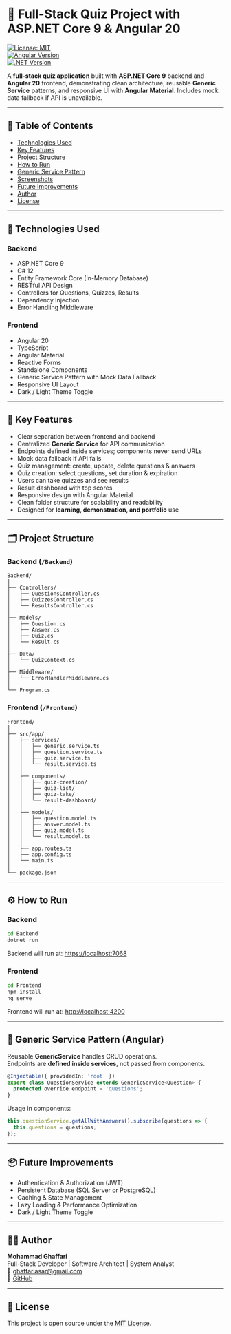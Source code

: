 # 🧩 Full-Stack Quiz Project with ASP.NET Core 9 & Angular 20

[![License: MIT](https://img.shields.io/badge/License-MIT-yellow.svg)](LICENSE)  
[![Angular Version](https://img.shields.io/badge/Angular-20-blue.svg)](https://angular.io/)  
[![.NET Version](https://img.shields.io/badge/.NET-9-green.svg)](https://dotnet.microsoft.com/)  

A **full-stack quiz application** built with **ASP.NET Core 9** backend and **Angular 20** frontend, demonstrating clean architecture, reusable **Generic Service** patterns, and responsive UI with **Angular Material**. Includes mock data fallback if API is unavailable.

---

## 📑 Table of Contents

- [Technologies Used](#-technologies-used)  
- [Key Features](#-key-features)  
- [Project Structure](#-project-structure)  
- [How to Run](#-how-to-run)  
- [Generic Service Pattern](#-generic-service-pattern-angular)  
- [Screenshots](#-screenshots)  
- [Future Improvements](#-future-improvements)  
- [Author](#-author)  
- [License](#-license)  

---

## 🚀 Technologies Used

### Backend

- ASP.NET Core 9
- C# 12
- Entity Framework Core (In-Memory Database)
- RESTful API Design
- Controllers for Questions, Quizzes, Results
- Dependency Injection
- Error Handling Middleware

### Frontend

- Angular 20
- TypeScript
- Angular Material
- Reactive Forms
- Standalone Components
- Generic Service Pattern with Mock Data Fallback
- Responsive UI Layout
- Dark / Light Theme Toggle

---

## 🧠 Key Features

- Clear separation between frontend and backend
- Centralized **Generic Service** for API communication
- Endpoints defined inside services; components never send URLs
- Mock data fallback if API fails
- Quiz management: create, update, delete questions & answers
- Quiz creation: select questions, set duration & expiration
- Users can take quizzes and see results
- Result dashboard with top scores
- Responsive design with Angular Material
- Clean folder structure for scalability and readability
- Designed for **learning, demonstration, and portfolio** use

---

## 🗂️ Project Structure

### Backend (`/Backend`)

```
Backend/
│
├── Controllers/
│   ├── QuestionsController.cs
│   ├── QuizzesController.cs
│   └── ResultsController.cs
│
├── Models/
│   ├── Question.cs
│   ├── Answer.cs
│   ├── Quiz.cs
│   └── Result.cs
│
├── Data/
│   └── QuizContext.cs
│
├── Middleware/
│   └── ErrorHandlerMiddleware.cs
│
└── Program.cs
```

### Frontend (`/Frontend`)

```
Frontend/
│
├── src/app/
│   ├── services/
│   │   ├── generic.service.ts
│   │   ├── question.service.ts
│   │   ├── quiz.service.ts
│   │   └── result.service.ts
│   │
│   ├── components/
│   │   ├── quiz-creation/
│   │   ├── quiz-list/
│   │   ├── quiz-take/
│   │   └── result-dashboard/
│   │
│   ├── models/
│   │   ├── question.model.ts
│   │   ├── answer.model.ts
│   │   ├── quiz.model.ts
│   │   └── result.model.ts
│   │
│   ├── app.routes.ts
│   ├── app.config.ts
│   └── main.ts
│
└── package.json
```

---

## ⚙️ How to Run

### Backend

```bash
cd Backend
dotnet run
```

Backend will run at: <https://localhost:7068>

### Frontend

```bash
cd Frontend
npm install
ng serve
```

Frontend will run at: <http://localhost:4200>

---

## 🧩 Generic Service Pattern (Angular)

Reusable **GenericService** handles CRUD operations.  
Endpoints are **defined inside services**, not passed from components.

```typescript
@Injectable({ providedIn: 'root' })
export class QuestionService extends GenericService<Question> {
  protected override endpoint = 'questions';
}
```

Usage in components:

```typescript
this.questionService.getAllWithAnswers().subscribe(questions => {
  this.questions = questions;
});
```

---

## 📦 Future Improvements

- Authentication & Authorization (JWT)
- Persistent Database (SQL Server or PostgreSQL)
- Caching & State Management
- Lazy Loading & Performance Optimization
- Dark / Light Theme Toggle

---

## 🧑‍💻 Author

**Mohammad Ghaffari**  
Full-Stack Developer | Software Architect | System Analyst  
📧 ghaffariasar@gmail.com  
🔗 [GitHub](https://github.com/Ghaffariasar)

---

## 📄 License

This project is open source under the [MIT License](LICENSE).

